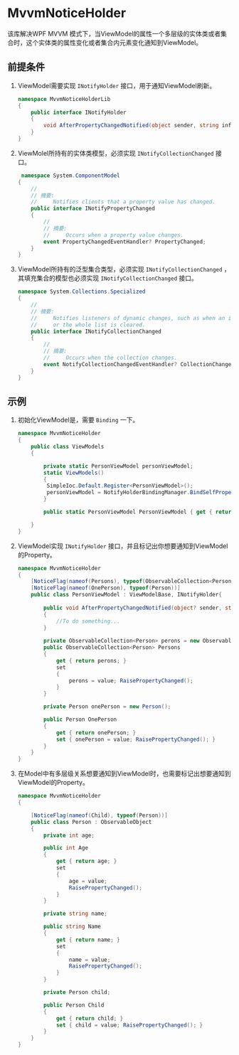 # MvvmNoticeHolder

该库解决WPF MVVM 模式下，当ViewModel的属性一个多层级的实体类或者集合时，这个实体类的属性变化或者集合内元素变化通知到ViewModel。
## 前提条件

1. ViewModel需要实现 `INotifyHolder` 接口，用于通知ViewModel刷新。

   ```c#
   namespace MvvmNoticeHolderLib
   {
       public interface INotifyHolder   
       {
           void AfterPropertyChangedNotified(object sender, string info);
       }
   }
   ```

   

2. ViewMolel所持有的实体类模型，必须实现 `INotifyCollectionChanged` 接口。

   ```c#
    namespace System.ComponentModel
   {
       //
       // 摘要:
       //     Notifies clients that a property value has changed.
       public interface INotifyPropertyChanged
       {
           //
           // 摘要:
           //     Occurs when a property value changes.
           event PropertyChangedEventHandler? PropertyChanged;
       }
   }
   ```

   

3. ViewModel所持有的泛型集合类型，必须实现 `INotifyCollectionChanged` ，其填充集合的模型也必须实现 `INotifyCollectionChanged` 接口。

   ```c#
   namespace System.Collections.Specialized
   {
       //
       // 摘要:
       //     Notifies listeners of dynamic changes, such as when an item is added and removed
       //     or the whole list is cleared.
       public interface INotifyCollectionChanged
       {
           //
           // 摘要:
           //     Occurs when the collection changes.
           event NotifyCollectionChangedEventHandler? CollectionChanged;
       }
   }
   ```



## 示例

1. 初始化ViewModel是，需要 `Binding` 一下。

   ```c#
   namespace MvvmNoticeHolder
   {
       public class ViewModels
       {
   
           private static PersonViewModel personViewModel;
           static ViewModels()
           {
            SimpleIoc.Default.Register<PersonViewModel>();
            personViewModel = NotifyHolderBindingManager.BindSelfProperty(SimpleIoc.Default.GetInstance<PersonViewModel>());
           }
   
           public static PersonViewModel PersonViewModel { get { return personViewModel; } }
   
       }
   }
   ```

   

2. ViewModel实现 `INotifyHolder` 接口，并且标记出你想要通知到ViewModel的Property。

   ```c#
   namespace MvvmNoticeHolder
   {
       [NoticeFlag(nameof(Persons), typeof(ObservableCollection<Person>))]
       [NoticeFlag(nameof(OnePerson), typeof(Person))]
       public class PersonViewModel : ViewModelBase, INotifyHolder{
          
           public void AfterPropertyChangedNotified(object? sender, string info)
           {
               //To do something...
           }
           
           private ObservableCollection<Person> perons = new ObservableCollection<Person>();
           public ObservableCollection<Person> Persons
           {
               get { return perons; }
               set
               {
                   perons = value; RaisePropertyChanged();
               }
           }
   
           private Person onePerson = new Person();
   
           public Person OnePerson
           {
               get { return onePerson; }
               set { onePerson = value; RaisePropertyChanged(); }
           }
       }
   }
   ```

   

3. 在Model中有多层级关系想要通知到ViewModel时，也需要标记出想要通知到ViewModel的Property。

   ```c#
   namespace MvvmNoticeHolder
   {
   
       [NoticeFlag(nameof(Child), typeof(Person))]
       public class Person : ObservableObject
       {
           private int age;
   
           public int Age
           {
               get { return age; }
               set
               {
                   age = value;
                   RaisePropertyChanged();
               }
           }
   
           private string name;
   
           public string Name
           {
               get { return name; }
               set
               {
                   name = value;
                   RaisePropertyChanged();
               }
           }
   
           private Person child;
   
           public Person Child
           {
               get { return child; }
               set { child = value; RaisePropertyChanged(); }
           }
       }
   }
   ```
